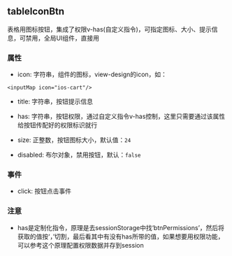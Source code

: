 ## tableIconBtn
表格用图标按钮，集成了权限v-has(自定义指令)，可指定图标、大小、提示信息，可禁用，全局UI组件，直接用

### 属性
* icon: 字符串，组件的图标，view-design的icon，如：
```angular2html
<inputMap icon="ios-cart"/>
```

* title: 字符串，按钮提示信息

* has: 字符串，按钮权限，通过自定义指令v-has控制，这里只需要通过该属性给按钮传配好的权限标识就行

* size: 正整数，按钮图标大小，默认值：`24`

* disabled: 布尔对象，禁用按钮，默认：`false`
### 事件
* click: 按钮点击事件
### 注意
* has是定制化指令，原理是去sessionStorage中找‘btnPermissions’，然后将获取的值按‘，’切割，最后看其中有没有has所带的值，如果想要用权限功能，可以参考这个原理配置权限数据并存到session
